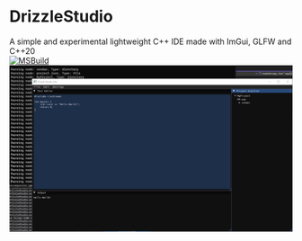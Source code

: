 # DrizzleStudio
A simple and experimental lightweight C++ IDE made with ImGui, GLFW and C++20<br>
[![MSBuild](https://github.com/Cherrytree56567/DrizzleStudio/actions/workflows/msbuild.yml/badge.svg)](https://github.com/Cherrytree56567/DrizzleStudio/actions/workflows/msbuild.yml)<br>
![](https://raw.githubusercontent.com/Cherrytree56567/DrizzleStudio/main/images/preview.png)

